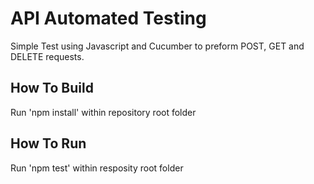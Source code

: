 # API Automated Testing
Simple Test using Javascript and Cucumber to preform POST, GET and DELETE requests.

## How To Build
Run 'npm install' within repository root folder

## How To Run
Run 'npm test' within resposity root folder 
